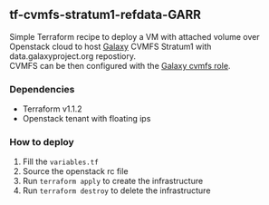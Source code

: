 ## tf-cvmfs-stratum1-refdata-GARR
Simple Terraform recipe to deploy a VM with attached volume over Openstack cloud to host [Galaxy](https://galaxyproject.org/) CVMFS Stratum1 with data.galaxyproject.org repostiory.\
CVMFS can be then configured with the [Galaxy cvmfs role](https://github.com/galaxyproject/ansible-cvmfs).

### Dependencies
- Terraform v1.1.2
- Openstack tenant with floating ips

### How to deploy
1. Fill the `variables.tf`  
2. Source the openstack rc file
3. Run `terraform apply` to create the infrastructure
4. Run `terraform destroy` to delete the infrastructure
